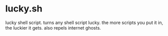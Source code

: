 # lucky.sh
lucky shell script. turns any shell script lucky. the more scripts you put it in, the luckier it gets. also repels internet ghosts.
